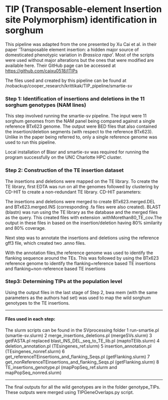 # TIP (Transposable-element Insertion site Polymorphism) identification in sorghum
This pipeline was adapted from the one presented by Xu Cai et al. in their paper 'Transposable element insertion: a hidden major source of domesticated phenotypic variation in *Brassica rapa*'. 
Most of the scripts were used without major alterations but the ones that were modified are available here. 
Their GitHub page can be accessed at https://github.com/caixu0518/ITIPs

The files used and created by this pipeline can be found at /nobackup/cooper_research/krittikak/TIP_pipeline/smartie-sv

### Step 1: Identification of insertions and deletions in the 11 sorghum genotypes (NAM lines)
This step involved running the smartie-sv pipeline.
The input were 11 sorghum genomes from the NAM panel being compared against a single reference BTx623 genome.
The output were BED files that also contained the insertion/deletion segments (with respect to the reference BTx623).
Unlike in the paper being referred to, only a single reference genome was used to run this pipeline.

Local installation of Blasr and smartie-sv was required for running the program successfully on the UNC Charlotte HPC cluster.

### Step 2: Construction of the TE insertion dataset
The insertions and deletions were mapped on the TE library.
To create the TE library, first EDTA was run on all the genomes followed by clustering by CD-HIT to create a non-redundant TE library.
CD-HIT parameters: 

The insertions and deletions were merged to create BTx623.merged.DEL and BTx623.merged.INS (corresponding .fa files were also created).
BLAST (blastn) was run using the TE library as the database and the merged files as the query. This created files with extension .withMorethan80_TE_cov.The output in these files in based on the insertion/deletion having 80% similarity and 80% coverage.

Next step was to annotate the insertions and deletions using the reference gff3 file, which created two .anno files. 

With the annotation files,the reference genome was used to identify the flanking sequence around the TEs.
This was followed by using the BTx623 reference genome to identify the flanking+reference based TE insertions and flanking+non-reference based TE insertions

### Step3: Determining TIPs at the population level
Using the output files in the last stage of Step 2, bwa mem (with the same parameters as the authors had set) was used to map the wild sorghum genotypes to the TE insertions. 

---------------------------------------------------------------------------------------------------------------------------------------------------------

#### Files used in each step:
The slurm scripts can be found in the SVprocessing folder
1 run-smartie.pl (smartie-sv.slurm)
2 merge_insertions_deletions.pl (mergeSVs.slurm)
3 getFASTA.pl replaced blast_INS_DEL_seq_to_TE_lib.pl (maptoTElib.slurm)
4 deletion_annotation.pl (TEsingenes_ref.slurm)
5 insertion_annotation.pl (TEsingenes_nonref.slurm)
6 get_referenceTEinsertions_and_flanking_Seqs.pl (getFlanking.slurm)
7 get_nonReferenceTEinsertions_and_flanking_Seqs.pl (getFlanking.slurm)
8 TE_insertions_genotype.pl (mapPopSeq_ref.slurm and mapPopSeq_nonred.slurm)

---------------------------------------------------------------------------------------------------------------------------------------------------------

The final outputs for all the wild genotypes are in the folder genotype_TIPs.
These outputs were merged using TIPGeneOverlaps.py script.
